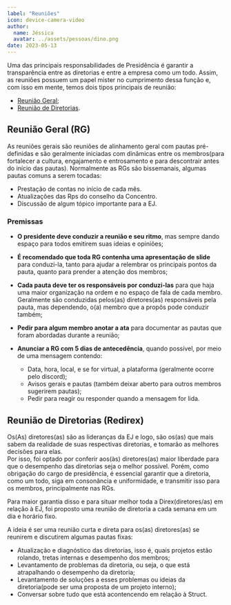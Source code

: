 ```yaml
---
label: "Reuniões"
icon: device-camera-video
author:
  name: Jéssica
  avatar: ../assets/pessoas/dino.png
date: 2023-05-13
---
```


Uma das principais responsabilidades de Presidência é garantir a transparência entre as diretorias e entre a empresa como um todo. Assim, as reuniões possuem um papel mister no cumprimento dessa função e, com isso em mente, temos dois tipos principais de reunião:

- [Reunião Geral](#reunião-geral-rg);
- [Reunião de Diretorias](#reunião-de-diretoria-redirex).

## Reunião Geral (RG)

As reuniões gerais são reuniões de alinhamento geral com pautas pré-definidas e são geralmente iniciadas com dinâmicas entre os membros(para fortalecer a cultura, engajamento e entrosamento e para descontrair antes do início das pautas). Normalmente as RGs são bissemanais, algumas pautas comuns a serem tocadas:

- Prestação de contas no início de cada mês.
- Atualizações das Rps do conselho da Concentro.
- Discussão de algum tópico importante para a EJ.

### Premissas

- **O presidente deve conduzir a reunião e seu ritmo**, mas sempre dando espaço para todos emitirem suas ideias e opiniões;

- **É recomendado que toda RG contenha uma apresentação de slide** para conduzi-la, tanto para ajudar a relembrar os principais pontos da pauta, quanto para prender a atenção dos membros;

- **Cada pauta deve ter os responsáveis por conduzi-las** para que haja uma maior organização na ordem e no espaço de fala de cada membro. Geralmente são conduzidas pelos(as) diretores(as) responsáveis pela pauta, mas dependendo, o(a) membro que a propôs pode conduzir também;

- **Pedir para algum membro anotar a ata** para documentar as pautas que foram abordadas durante a reunião;

- **Anunciar a RG com 5 dias de antecedência**, quando possível, por meio de uma mensagem contendo:
  - Data, hora, local, e se for virtual, a plataforma (geralmente ocorre pelo discord);
  - Avisos gerais e pautas (também deixar aberto para outros membros sugerirem pautas);
  - Pedir para reagir ou responder quando a mensagem for lida.

## Reunião de Diretorias (Redirex)

Os(As) diretores(as) são as lideranças da EJ e logo, são os(as) que mais sabem da realidade de suas respectivas diretorias, e tomarão as melhores decisões para elas.  
Por isso, foi optado por conferir aos(às) diretores(as) maior liberdade para que o desempenho das diretorias seja o melhor possível. Porém, como obrigação do cargo de presidência, é essencial garantir que a diretoria, como um todo, siga em consonância e uniformidade, e transmitir isso para os membros, principalmente nas RGs.

Para maior garantia disso e para situar melhor toda a Direx(diretores/as) em relação à EJ, foi proposto uma reunião de diretoria a cada semana em um dia e horário fixo.

A ideia é ser uma reunião curta e direta para os(as) diretores(as) se reunirem e discutirem algumas pautas fixas:

- Atualização e diagnóstico das diretorias, isso é, quais projetos estão rolando, tretas internas e desempenho dos membros;
- Levantamento de problemas da diretoria, ou seja, o que está atrapalhando o desempenho da diretoria;
- Levantamento de soluções a esses problemas ou ideias da diretoria(pode ser uma proposta de um projeto interno);
- Conversar sobre tudo que está acontencendo em relação à Struct.